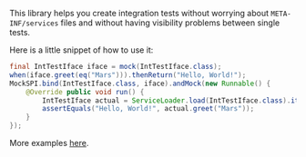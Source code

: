 This library helps you create integration tests without worrying about `META-INF/services` files and without having visibility problems between single tests.

Here is a little snippet of how to use it:

```java
final IntTestIface iface = mock(IntTestIface.class);
when(iface.greet(eq("Mars"))).thenReturn("Hello, World!");
MockSPI.bind(IntTestIface.class, iface).andMock(new Runnable() {
    @Override public void run() {
        IntTestIface actual = ServiceLoader.load(IntTestIface.class).iterator().next();
        assertEquals("Hello, World!", actual.greet("Mars"));
    }
});
```

More examples [here](mock-spi/src/test/java/br/com/touchtec/mockspi/MockSPIIntTest.java).
